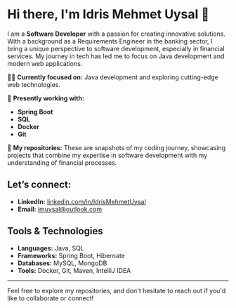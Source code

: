 # Hi there, I'm Idris Mehmet Uysal 👋

I am a **Software Developer** with a passion for creating innovative solutions. With a background as a Requirements Engineer in the banking sector, I bring a unique perspective to software development, especially in financial services. My journey in tech has led me to focus on Java development and modern web applications.

🧑‍💻 **Currently focused on:** Java development and exploring cutting-edge web technologies.

🔭 **Presently working with:**

- **Spring Boot**
- **SQL**
- **Docker**
- **Git**

🚀 **My repositories:** These are snapshots of my coding journey, showcasing projects that combine my expertise in software development with my understanding of financial processes.

## Let’s connect:

- **LinkedIn:** [linkedin.com/in/IdrisMehmetUysal](#)
- **Email:** [imuysal@outlook.com](mailto:imuysal@outlook.com)

## Tools & Technologies

- **Languages:** Java, SQL
- **Frameworks:** Spring Boot, Hibernate
- **Databases:** MySQL, MongoDB
- **Tools:** Docker, Git, Maven, IntelliJ IDEA

---

Feel free to explore my repositories, and don't hesitate to reach out if you'd like to collaborate or connect!
